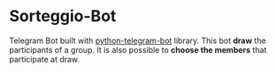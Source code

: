 # Sorteggio-Bot
Telegram Bot built with [python-telegram-bot](https://python-telegram-bot.org) library. This bot **draw** the participants of a group. It is also possible to **choose the members** that participate at draw.
